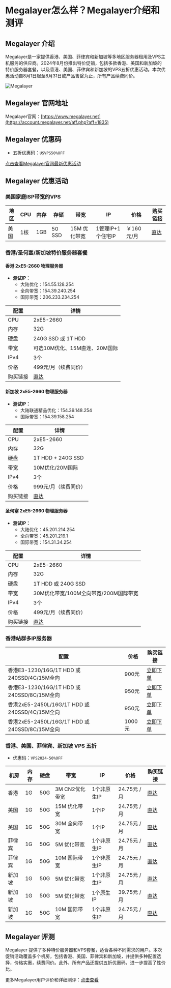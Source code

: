 # Megalayer怎么样？Megalayer介绍和测评

## Megalayer 介绍

Megalayer是一家提供香港、美国、菲律宾和新加坡等多地区服务器租用及VPS主机服务的供应商。2024年8月份推出特价促销，包括多款香港、美国和新加坡的特价服务器套餐，以及香港、美国、菲律宾和新加坡的VPS五折优惠活动。本次优惠活动自8月1日起至8月31日或产品售罄为止，所有产品续费同价。

![Megalayer](https://github.com/user-attachments/assets/9024fa7e-44ab-4b52-90af-062115371e8d)

## Megalayer 官网地址

Megalayer官网：[https://www.megalayer.net](https://account.megalayer.net/aff.php?aff=1835)

## Megalayer 优惠码

- 五折优惠码：`USVPS50%OFF`

[点击查看Megalayer官网最新优惠活动](https://account.megalayer.net/aff.php?aff=1835)

## Megalayer 优惠活动

### 美国家庭ISP带宽的VPS

| 地区 | CPU  | 内存  | 存储   | 带宽          | IP                     | 价格          | 购买链接                                                                 |
|------|------|-------|--------|---------------|-------------------------|---------------|--------------------------------------------------------------------------|
| 美国  | 1核   | 1GB   | 50 SSD | 15M 优化带宽   | 1管理IP+1个住宅IP      | ￥160元/月    | [直达](https://account.megalayer.net/aff.php?aff=1835&pid=312)            |

### 香港/圣何塞/新加坡特价服务器套餐

#### 香港 2xE5-2660 物理服务器

- **测试IP：**
  - 大陆优化：154.55.128.254
  - 全向带宽：154.39.240.254
  - 国际带宽：206.233.234.254

| 配置            | 详情                                             |
|----------------|--------------------------------------------------|
| CPU            | 2xE5-2660                                        |
| 内存            | 32G                                              |
| 硬盘            | 240G SSD 或 1T HDD                               |
| 带宽            | 可选10M优化、15M直连、20M国际                    |
| IPv4           | 3个                                              |
| 价格            | 499元/月（续费同价）                             |
| 购买链接        | [直达](https://account.megalayer.net/aff.php?aff=1835&pid=397) |

#### 新加坡 2xE5-2660 物理服务器

- **测试IP：**
  - 大陆联通精品优化：154.39.148.254
  - 国际带宽：154.39.158.254

| 配置            | 详情                                             |
|----------------|--------------------------------------------------|
| CPU            | 2xE5-2660                                        |
| 内存            | 32G                                              |
| 硬盘            | 1T HDD + 240G SSD                                |
| 带宽            | 10M优化/20M国际                                  |
| IPv4           | 3个                                              |
| 价格            | 999元/月（续费同价）                             |
| 购买链接        | [直达](https://account.megalayer.net/aff.php?aff=1835&pid=401) |

#### 圣何塞 2xE5-2660 物理服务器

- **测试IP：**
  - 大陆优化：45.201.214.254
  - 全向带宽：45.201.219.1
  - 国际带宽：154.31.34.254

| 配置            | 详情                                             |
|----------------|--------------------------------------------------|
| CPU            | 2xE5-2660                                        |
| 内存            | 32G                                              |
| 硬盘            | 1T HDD 或 240G SSD                               |
| 带宽            | 30M优化带宽/100M全向带宽/200M国际带宽            |
| IPv4           | 3个                                              |
| 价格            | 499元/月（续费同价）                             |
| 购买链接        | [直达](https://account.megalayer.net/aff.php?aff=1835&pid=241) |

### 香港站群多IP服务器

| 配置                        | 价格      | 购买链接                                                              |
|-----------------------------|-----------|-----------------------------------------------------------------------|
| 香港E3-1230/16G/1T HDD 或 240SSD/4C/15M全向 | 900元    | [立即下单](https://account.megalayer.net/aff.php?aff=1835&pid=400)     |
| 香港E3-1230/16G/1T HDD 或 240SSD/8C/15M全向 | 950元    | [立即下单](https://account.megalayer.net/aff.php?aff=1835&pid=400)     |
| 香港2xE5-2450L/16G/1T HDD 或 240SSD/4C/15M全向 | 950元    | [立即下单](https://account.megalayer.net/aff.php?aff=1835&pid=370)     |
| 香港2xE5-2450L/16G/1T HDD 或 240SSD/8C/15M全向 | 1000元   | [立即下单](https://account.megalayer.net/aff.php?aff=1835&pid=370)     |

### 香港、美国、菲律宾、新加坡 VPS 五折

- 优惠码：`VPS2024-50%OFF`

| 机房   | 内存 | 硬盘    | 带宽             | IP          | 价格          | 购买链接                                                             |
|--------|------|---------|------------------|-------------|---------------|----------------------------------------------------------------------|
| 香港    | 1G   | 50G     | 3M CN2优化带宽    | 1个非原生IP | 24.75元 /月   | [直达](https://account.megalayer.net/aff.php?aff=1835&pid=185)        |
| 美国    | 1G   | 50G     | 15M 优化带宽      | 1个IP       | 24.75元 /月   | [直达](https://account.megalayer.net/aff.php?aff=1835&pid=232)        |
| 美国    | 1G   | 50G     | 30M 全向带宽      | 1个IP       | 24.75元 /月   | [直达](https://account.megalayer.net/aff.php?aff=1835&pid=187)        |
| 菲律宾  | 1G   | 50G     | 5M 优化带宽       | 1个非原生IP | 24.75元 /月   | [直达](https://account.megalayer.net/aff.php?aff=1835&pid=188)        |
| 菲律宾  | 1G   | 50G     | 10M 国际带宽      | 1个非原生IP | 24.75元 /月   | [直达](https://account.megalayer.net/aff.php?aff=1835&pid=189)        |
| 新加坡  | 1G   | 50G     | 5M 优化带宽       | 1个非原生IP | 24.75元 /月   | [直达](https://account.megalayer.net/aff.php?aff=1835&pid=190)        |
| 新加坡  | 1G   | 50G     | 5M 优化带宽       | 1个原生IP   | 39.75元 /月   | [直达](https://account.megalayer.net/aff.php?aff=1835&pid=202)        |
| 新加坡  | 1G   | 50G     | 10M 国际带宽      | 1个非原生IP | 24.75元 /月   | [直达](https://account.megalayer.net/aff.php?aff=1835&pid=191)        |

## Megalayer 评测

Megalayer 提供了多种特价服务器和VPS套餐，适合各种不同需求的用户。本次促销活动覆盖多个机房，包括香港、美国、菲律宾和新加坡，并提供多种配置选择，价格实惠，续费同价。此外，所有产品还提供五折优惠码，进一步提高了性价比。

更多Megalayer用户评价和详细测评：[点击查看](https://account.megalayer.net/aff.php?aff=1835)
